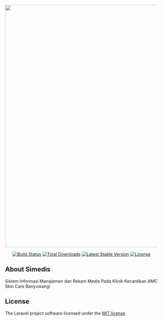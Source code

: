 <p align="center"><a href="https://laravel.com" target="_blank"><img src="https://i.ibb.co/TcKTFSg/screensimedis.jpg" width="800"></a></p>

<p align="center">
<a href="https://travis-ci.org/laravel/framework"><img src="https://travis-ci.org/laravel/framework.svg" alt="Build Status"></a>
<a href="https://packagist.org/packages/laravel/framework"><img src="https://img.shields.io/packagist/dt/laravel/framework" alt="Total Downloads"></a>
<a href="https://packagist.org/packages/laravel/framework"><img src="https://img.shields.io/packagist/v/laravel/framework" alt="Latest Stable Version"></a>
<a href="https://packagist.org/packages/laravel/framework"><img src="https://img.shields.io/packagist/l/laravel/framework" alt="License"></a>
</p>

## About Simedis

Sistem Informasi Manajemen dan Rekam Medis Pada Klinik Kecantikan AMC Skin Care Banyuwangi 



## License

The Laravel project software licensed under the [MIT license](Cakleon).
